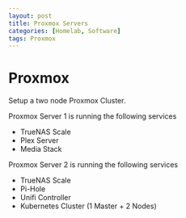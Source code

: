 ```yaml
---
layout: post
title: Proxmox Servers
categories: [Homelab, Software]
tags: Proxmox
---
```


# Proxmox

Setup a two node Proxmox Cluster.

Proxmox Server 1 is running the following services

<ul>
    <li>TrueNAS Scale</li>
    <li>Plex Server</li>
    <li>Media Stack</li>
</ul>
Proxmox Server 2 is running the following services

<ul>
    <li>TrueNAS Scale</li>
    <li>Pi-Hole</li>
    <li>Unifi Controller</li>
    <li>Kubernetes Cluster (1 Master + 2 Nodes)</li>
</ul>